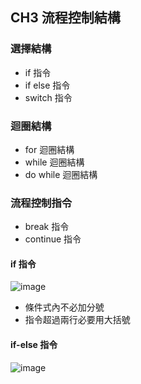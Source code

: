 ## CH3 流程控制結構
### 選擇結構
- if 指令
- if else 指令
- switch 指令
### 迴圈結構
- for 迴圈結構
- while 迴圈結構
- do while 迴圈結構
### 流程控制指令
- break 指令
- continue 指令

#### if 指令
![image](https://github.com/Xiaodan902/programming-note/assets/124233786/2fbb0984-ea3b-43b3-99e5-e9c865667aeb)
- 條件式內不必加分號
- 指令超過兩行必要用大括號
#### if-else 指令
![image](https://github.com/Xiaodan902/programming-note/assets/124233786/83bbd755-f9fc-4d98-bfe6-4f85bac96202)
